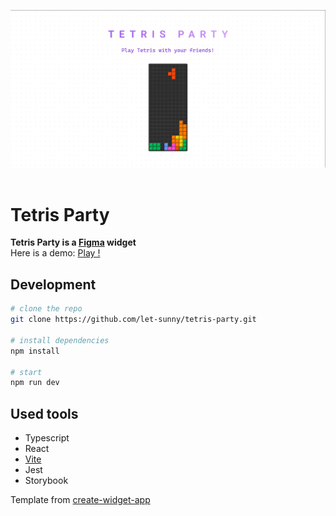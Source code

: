 <p align="center">
  <img src="./public/cover.gif">
  <br />
  <br />
</p>

# Tetris Party

**Tetris Party is a [Figma](https://figma.com/) widget**  
Here is a demo: [Play !](https://little-mighty-snickerdoodle.glitch.me/)

## Development

```bash
# clone the repo
git clone https://github.com/let-sunny/tetris-party.git

# install dependencies
npm install

# start
npm run dev
```

## Used tools

- Typescript
- React
- [Vite](https://vitejs.dev/)
- Jest
- Storybook

Template from [create-widget-app](https://github.com/figma/widget-samples/tree/main/create-widget-app)
